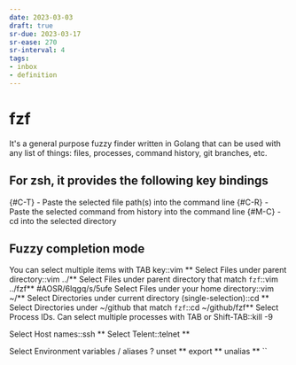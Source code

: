 ```yaml
---
date: 2023-03-03
draft: true
sr-due: 2023-03-17
sr-ease: 270
sr-interval: 4
tags:
- inbox
- definition
---
```


# fzf

It's a general purpose fuzzy finder written in Golang that can be used with any
list of things: files, processes, command history, git branches, etc.

## For zsh, it provides the following key bindings

{#C-T} - Paste the selected file path(s) into the command line
{#C-R} - Paste the selected command from history into the command line
{#M-C} - cd into the selected directory

## Fuzzy completion mode

You can select multiple items with TAB key::vim \*\*<TAB>
Select Files under parent directory::vim ../\*\*<TAB>
Select Files under parent directory that match `fzf`::vim ../fzf\*\*<TAB> #AOSR/6lqgq/s/5ufe
Select Files under your home directory::vim \~/\*\*<TAB>
Select Directories under current directory (single-selection)::cd \*\*<TAB>
Select Directories under \~/github that match `fzf`::cd \~/github/fzf\*\*<TAB>
Select Process IDs. Can select multiple processes with TAB or Shift-TAB::kill -9 <TAB>

Select Host names::ssh \*\*<TAB>
Select Telent::telnet \*\*<TAB>

Select Environment variables / aliases
?
unset \*\*<TAB>
export \*\*<TAB>
unalias \*\*<TAB>
``